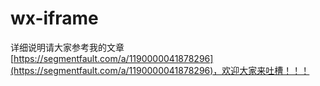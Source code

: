 <!--
 * @Author: wanghongjian
 * @Date: 2022-05-21 20:00:00
 * @LastEditors: wanghongjian
-->
# wx-iframe
详细说明请大家参考我的文章[https://segmentfault.com/a/1190000041878296](https://segmentfault.com/a/1190000041878296)，欢迎大家来吐槽！！！

